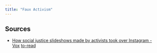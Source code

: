 ```yaml
---
title: "Faux Activism"
---
```


## Sources
- [How social justice slideshows made by activists took over Instagram - Vox](https://www.vox.com/the-goods/21359098/social-justice-slideshows-instagram-activism) [to-read](moc/to-read.md)